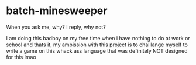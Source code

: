 # batch-minesweeper
When you ask me, why? I reply, why not?

I am doing this badboy on my free time when i have nothing to do at work or school and thats it, my ambission with this project is to challlange myself to write a game on this whack ass language that was definitely NOT designed for this lmao

